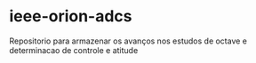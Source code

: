 # ieee-orion-adcs
 Repositorio para armazenar os avanços nos estudos de octave e determinacao de controle e atitude
